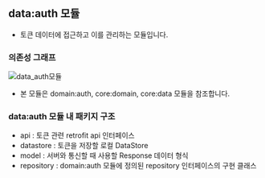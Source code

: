 ## data:auth 모듈
- 토큰 데이터에 접근하고 이를 관리하는 모듈입니다.

### 의존성 그래프
![data_auth모듈](https://github.com/l5x5l/travel_diary/assets/39579912/751ce67c-57e5-4839-80a2-6bf5aa86cc9d)
- 본 모듈은 domain:auth, core:domain, core:data 모듈을 참조합니다.

### data:auth 모듈 내 패키지 구조
- api : 토큰 관련 retrofit api 인터페이스
- datastore : 토큰을 저장할 로컬 DataStore
- model : 서버와 통신할 때 사용할 Response 데이터 형식
- repository : domain:auth 모듈에 정의된 repository 인터페이스의 구현 클래스
